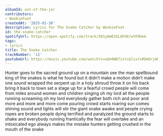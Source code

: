 ```yaml
---
albumId: out-of-the-jar
contributors:
- WookieFoot
createdAt: '2025-01-30'
description: Lyrics for The Snake Catcher by WookieFoot
id: the-snake-catcher
spotifyUrl: https://open.spotify.com/track/5D1yAmES5L8FbKrwYF0Uek
tags:
- lyrics
title: The Snake Catcher
trackNumber: '12'
youtubeUrl: https://music.youtube.com/watch?v=oQn0W87ixtc&list=RDAOrjA6cttNfONQIe1vu50Cwg
---
```


Hunter goes to the sacred ground
up on a mountain see the man spellbound
king of the snakes is what he found
but it didn’t make a motion didn’t make one sound
wrapped the serpent up in a holy shroud
throw it on his back bring it back to town
set a stage up for a fearful crowd
people will come from miles around
women and children singing oh my lord
all the people running screaming oh my lord
everybody gather both rich and poor and
more and more and more come pouring
crowd starts roaring sun comes shining
sound and lights will stir the giant
snake awake and people crying
ropes are broken people dying
terrified and paralyzed the ground starts to shake
and everybody running frantically the fear will overtake
and an intoxicated ego always makes the mistake
hunters getting crushed in the mouth of the snake